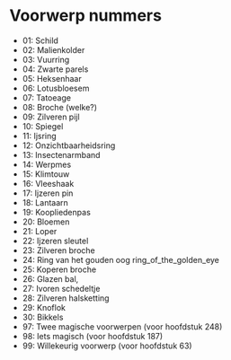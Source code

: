 # Voorwerp nummers

 * 01: Schild
 * 02: Malienkolder
 * 03: Vuurring
 * 04: Zwarte parels
 * 05: Heksenhaar
 * 06: Lotusbloesem
 * 07: Tatoeage
 * 08: Broche (welke?)
 * 09: Zilveren pijl
 * 10: Spiegel
 * 11: Ijsring
 * 12: Onzichtbaarheidsring
 * 13: Insectenarmband
 * 14: Werpmes
 * 15: Klimtouw
 * 16: Vleeshaak
 * 17: Ijzeren pin
 * 18: Lantaarn
 * 19: Koopliedenpas
 * 20: Bloemen
 * 21: Loper
 * 22: Ijzeren sleutel
 * 23: Zilveren broche
 * 24: Ring van het gouden oog ring_of_the_golden_eye
 * 25: Koperen broche
 * 26: Glazen bal,
 * 27: Ivoren schedeltje
 * 28: Zilveren halsketting
 * 29: Knoflok
 * 30: Bikkels
 * 97: Twee magische voorwerpen (voor hoofdstuk 248)
 * 98: Iets magisch (voor hoofdstuk 187)
 * 99: Willekeurig voorwerp (voor hoofdstuk 63)

